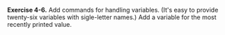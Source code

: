 **Exercise 4-6.** Add commands for handling variables. (It's easy to provide twenty-six variables with 
sigle-letter names.) Add a variable for the most recently printed value.
